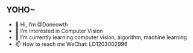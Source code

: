 ## YOHO~
- 👋 Hi, I’m @Doneowth
- 👀 I’m interested in Computer Vision
- 🌱 I’m currently learning computer vision, algorithm, machine learning
- 📫 How to reach me WeChat: LD1203002996

<!---
Doneowth/Doneowth is a ✨ special ✨ repository because its `README.md` (this file) appears on your GitHub profile.
You can click the Preview link to take a look at your changes.
--->
